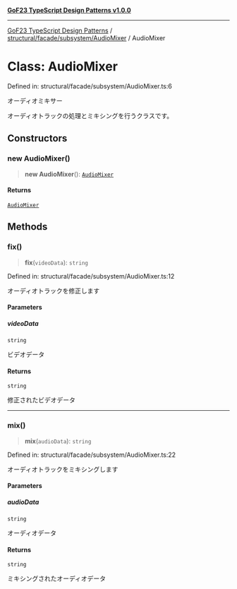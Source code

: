 [**GoF23 TypeScript Design Patterns v1.0.0**](../../../../../README.md)

***

[GoF23 TypeScript Design Patterns](../../../../../README.md) / [structural/facade/subsystem/AudioMixer](../README.md) / AudioMixer

# Class: AudioMixer

Defined in: structural/facade/subsystem/AudioMixer.ts:6

オーディオミキサー

オーディオトラックの処理とミキシングを行うクラスです。

## Constructors

### new AudioMixer()

> **new AudioMixer**(): [`AudioMixer`](AudioMixer.md)

#### Returns

[`AudioMixer`](AudioMixer.md)

## Methods

### fix()

> **fix**(`videoData`): `string`

Defined in: structural/facade/subsystem/AudioMixer.ts:12

オーディオトラックを修正します

#### Parameters

##### videoData

`string`

ビデオデータ

#### Returns

`string`

修正されたビデオデータ

***

### mix()

> **mix**(`audioData`): `string`

Defined in: structural/facade/subsystem/AudioMixer.ts:22

オーディオトラックをミキシングします

#### Parameters

##### audioData

`string`

オーディオデータ

#### Returns

`string`

ミキシングされたオーディオデータ
